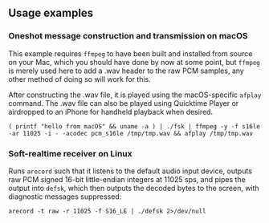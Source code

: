 ## Usage examples

### Oneshot message construction and transmission on macOS

This example requires `ffmpeg` to have been built and installed from source on your Mac, which you should have done by now at some point, but `ffmpeg` is merely used here to add a .wav header to the raw PCM samples, any other method of doing so will work for this.

After constructing the .wav file, it is played using the macOS-specific `afplay` command. The .wav file can also be played using Quicktime Player or airdropped to an iPhone for handheld playback when desired.

    ( printf "hello from macOS" && uname -a ) | ./fsk | ffmpeg -y -f s16le -ar 11025 -i - -acodec pcm_s16le /tmp/tmp.wav && afplay /tmp/tmp.wav

### Soft-realtime receiver on Linux

Runs `arecord` such that it listens to the default audio input device, outputs raw PCM signed 16-bit little-endian integers at 11025 sps, and pipes the output into `defsk`, which then outputs the decoded bytes to the screen, with diagnostic messages suppressed:

    arecord -t raw -r 11025 -f S16_LE | ./defsk 2>/dev/null

